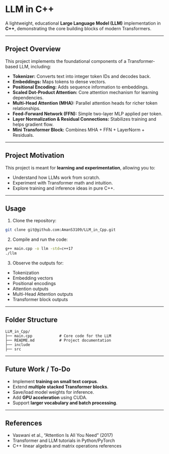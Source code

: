 # LLM in C++

A lightweight, educational **Large Language Model (LLM)** implementation in **C++**, demonstrating the core building blocks of modern Transformers.

---

## Project Overview

This project implements the foundational components of a Transformer-based LLM, including:

* **Tokenizer:** Converts text into integer token IDs and decodes back.
* **Embeddings:** Maps tokens to dense vectors.
* **Positional Encoding:** Adds sequence information to embeddings.
* **Scaled Dot-Product Attention:** Core attention mechanism for learning dependencies.
* **Multi-Head Attention (MHA):** Parallel attention heads for richer token relationships.
* **Feed-Forward Network (FFN):** Simple two-layer MLP applied per token.
* **Layer Normalization & Residual Connections:** Stabilizes training and helps gradient flow.
* **Mini Transformer Block:** Combines MHA + FFN + LayerNorm + Residuals.

---

## Project Motivation

This project is meant for **learning and experimentation**, allowing you to:

* Understand how LLMs work from scratch.
* Experiment with Transformer math and intuition.
* Explore training and inference ideas in pure C++.

---

## Usage

1. Clone the repository:

```bash
git clone git@github.com:AmanS3109/LLM_in_Cpp.git
```

2. Compile and run the code:

```bash
g++ main.cpp -o llm -std=c++17
./llm
```

3. Observe the outputs for:

* Tokenization
* Embedding vectors
* Positional encodings
* Attention outputs
* Multi-Head Attention outputs
* Transformer block outputs

---

## Folder Structure

```
LLM_in_Cpp/
├── main.cpp            # Core code for the LLM
├── README.md           # Project documentation
├── include
├── src
```

---

## Future Work / To-Do

* Implement **training on small text corpus**.
* Extend **multiple stacked Transformer blocks**.
* Save/load model weights for inference.
* Add **GPU acceleration** using CUDA.
* Support **larger vocabulary and batch processing**.

---

## References

* Vaswani et al., “Attention Is All You Need” (2017)
* Transformer and LLM tutorials in Python/PyTorch
* C++ linear algebra and matrix operations references
